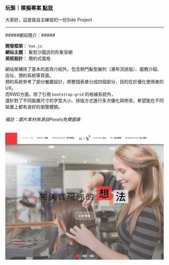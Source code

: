 ### 玩髮｜模擬專案 [點我](https://yuntaolin.github.io/play-hair/dist/index.html#/)
大家好，這是我自主練習的一份Side Project  
***
#####網站簡介：#####
 
**開發框架**： 
`Vue.js`        
**網站主題**：
髮型沙龍店的形象官網  
**美術設計**：
簡約式風格      

網站架構除了基本的首頁介紹外，包含熱門髮型展列（瀑布流排版）、服務介紹、店址、預約系統等頁面。  
預約系統參考了部分餐廳設計，將整個表單分成四個部分，目的在於優化使用者的UX。   
而RWD方面，除了引用 `bootstrap-grid` 的格線系統外，   
還針對了不同裝置尺寸的字型大小、排版方式進行多次優化與修改，希望能在不同裝置上都有良好的瀏覽體驗。  
    
      
###### 備註：圖片素材來源自Pexels免費圖庫
![Alt text](https://github.com/YunTaoLin/play-hair/blob/master/Screenshots/%E6%93%B7%E5%8F%96.PNG)

